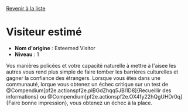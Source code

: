 [Revenir à la liste](..)

# Visiteur estimé

 * **Nom d'origine** : Esteemed Visitor
 * **Niveau** : 1


<p>Vos manières policées et votre capacité naturelle à mettre à l'aisee les autres vous rend plus simple de faire tomber les barrières culturelles et gagner la confiance des étrangers. Lorsque vous êtes dans une communauté, lorque vous obtenez un échec critique sur un test de @Compendium[pf2e.actionspf2e.plBGdZhqq5JBl1D8]{Recueillir des informations} ou @Compendium[pf2e.actionspf2e.OX4fy22hQgUHDr0q]{Faire bonne impression}, vous obtenez un échec à la place.&nbsp;</p>